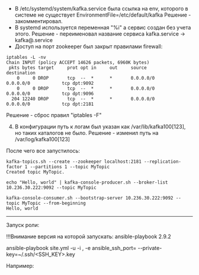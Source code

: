 * В /etc/systemd/system/kafka.service была ссылка на env, которого в системе не существует EnvironmentFile=/etc/default/kafka Решение - закомментировал.
* В systemd используется переменная "%i" а сервис создан без учета этого.
Решение - переименовал название сервиса kafka.service -> kafka@.service
* Доступ на порт zookeeper был закрыт правилами firewall:
```
iptables -L -nv
Chain INPUT (policy ACCEPT 14626 packets, 6960K bytes)
 pkts bytes target     prot opt in     out     source               destination
    0     0 DROP       tcp  --  *      *       0.0.0.0/0            0.0.0.0/0            tcp dpt:9092
    0     0 DROP       tcp  --  *      *       0.0.0.0/0            0.0.0.0/0            tcp dpt:9096
  204 12240 DROP       tcp  --  *      *       0.0.0.0/0            0.0.0.0/0            tcp dpt:2181
```
Решение - сброс правил "iptables -F"

4. В конфигурации путь к логам был указан как /var/lib/kafka100[123], но таких каталогов не было.
Решение - изменил путь на /var/log/kafka100[123]

После чего все запустилось:
```
kafka-topics.sh --create --zookeeper localhost:2181 --replication-factor 1 --partitions 1 --topic MyTopic
Created topic MyTopic.
```
```
echo "Hello, world" | kafka-console-producer.sh --broker-list 10.236.30.222:9092 --topic MyTopic
```
```
kafka-console-consumer.sh --bootstrap-server 10.236.30.222:9092 --topic MyTopic --from-beginning
Hello, world
```

------------------------------------------
Запуск роли:

!!!Внимание версия на которой запускать:
ansible-playbook 2.9.2

ansible-playbook site.yml -u <USERNAME> -i <IP>, -e ansible_ssh_port=<PORT> --private-key=~/.ssh/<SSH_KEY>.key

Например:
